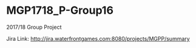 # MGP1718_P-Group16
2017/18 Group Project

Jira Link: http://jira.waterfrontgames.com:8080/projects/MGPP/summary
